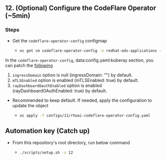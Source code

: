 ## 12. (Optional) Configure the CodeFlare Operator (~5min)

### Steps

- Get the `codeflare-operator-config` configmap

  - ```sh
    oc get cm codeflare-operator-config -n redhat-ods-applications -o yaml
    ```

In the `codeflare-operator-config`, data:config.yaml:kuberay section, you can patch the [following](https://access.redhat.com/documentation/en-us/red_hat_openshift_ai_self-managed/2.10/html/working_with_distributed_workloads/Configure-distributed-workloads_distributed-workloads#Configure-the-codeflare-operator_distributed-workloads)

1. `ingressDomain` option is null (ingressDomain: "") by default.
1. `mTLSEnabled` option is enabled (mTLSEnabled: true) by default.
1. `rayDashboardOauthEnabled` option is enabled (rayDashboardOAuthEnabled: true) by default.

- Recommended to keep default. If needed, apply the configuration to update the object

  - ```sh
    oc apply -f configs/11/rhoai-codeflare-operator-config.yaml
    ```

## Automation key (Catch up)

- From this repository's root directory, run below command
  - ```sh
    ./scripts/setup.sh -s 12
    ```
